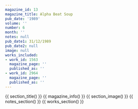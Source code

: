 ```yaml
---
magazine_id: 13
magazine_title: Alpha Beat Soup
pub_date: '1989'
volume: ''
number: 6
month: ''
notes: null
pub_date1: 31/12/1989
pub_date2: null
image: null
works_included:
- work_id: 1563
  magazine_page: ''
  published_as: ''
- work_id: 2964
  magazine_page: ''
  published_as: ''
---
```


{{ section_title() }}
{{ magazine_info() }}
{{ section_image() }}
{{ notes_section() }}
{{ works_section() }}
